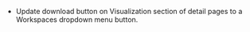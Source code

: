 - Update download button on Visualization section of detail pages to a Workspaces dropdown menu button.